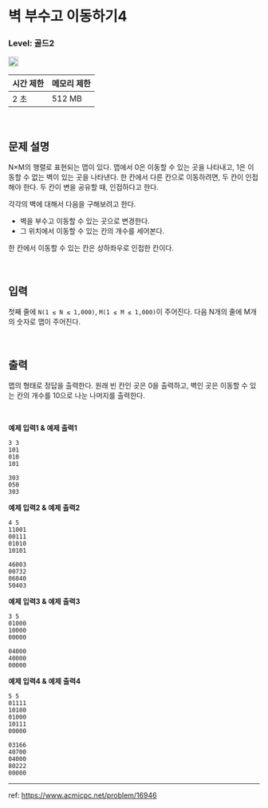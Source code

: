 # 벽 부수고 이동하기4

### Level: 골드2

<img src="https://d2gd6pc034wcta.cloudfront.net/tier/14.svg" style="width: 20px" />

<br>

| 시간 제한 | 메모리 제한 |
| -------- | ---------- |
| 2 초 | 512 MB |

<br>

## 문제 설명

N×M의 행렬로 표현되는 맵이 있다. 맵에서 0은 이동할 수 있는 곳을 나타내고, 1은 이동할 수 없는 벽이 있는 곳을 나타낸다. 한 칸에서 다른 칸으로 이동하려면, 두 칸이 인접해야 한다. 두 칸이 변을 공유할 때, 인접하다고 한다.

각각의 벽에 대해서 다음을 구해보려고 한다.

- 벽을 부수고 이동할 수 있는 곳으로 변경한다.
- 그 위치에서 이동할 수 있는 칸의 개수를 세어본다.

한 칸에서 이동할 수 있는 칸은 상하좌우로 인접한 칸이다.

<br>

## 입력

첫째 줄에 `N(1 ≤ N ≤ 1,000)`, `M(1 ≤ M ≤ 1,000)`이 주어진다. 다음 N개의 줄에 M개의 숫자로 맵이 주어진다.

<br>

## 출력

맵의 형태로 정답을 출력한다. 원래 빈 칸인 곳은 0을 출력하고, 벽인 곳은 이동할 수 있는 칸의 개수를 10으로 나눈 나머지를 출력한다.

<br>

**예제 입력1 & 예제 출력1**

```
3 3
101
010
101

```

```
303
050
303

```

**예제 입력2 & 예제 출력2**

```
4 5
11001
00111
01010
10101

```

```
46003
00732
06040
50403

```

**예제 입력3 & 예제 출력3**

```
3 5
01000
10000
00000

```

```
04000
40000
00000

```

**예제 입력4 & 예제 출력4**

```
5 5
01111
10100
01000
10111
00000

```

```
03166
40700
04000
80222
00000

```

---

ref: https://www.acmicpc.net/problem/16946